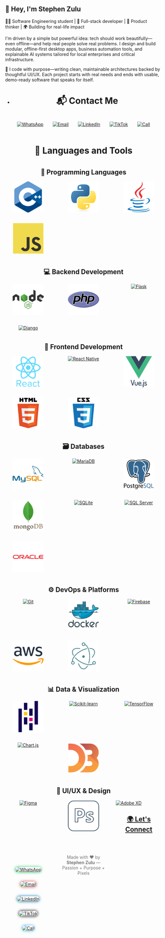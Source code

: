 ## 👋 Hey, I'm Stephen Zulu

🧑‍💻 Software Engineering student | 🔌 Full-stack developer | 🧠 Product thinker | 🌍 Building for real-life impact

I'm driven by a simple but powerful idea: tech should work beautifully—even offline—and help real people solve real problems. I design and build modular, offline-first desktop apps, business automation tools, and explainable AI systems tailored for local enterprises and critical infrastructure.

🚀 I code with purpose—writing clean, maintainable architectures backed by thoughtful UI/UX. Each project starts with real needs and ends with usable, demo-ready software that speaks for itself.

- <h1 align="center">📬 Contact Me</h1>

<div style="display: flex; justify-content: center; align-items: center; flex-wrap: wrap; gap: 30px; padding: 20px;">

  <!-- WhatsApp -->
  <a href="https://wa.me/260979171520" target="_blank">
    <img src="https://img.icons8.com/color/96/000000/whatsapp.png" alt="WhatsApp"/>
  </a>

  <!-- Email -->
  <a href="mailto:stephenzulu2470@gmail.com" target="_blank">
    <img src="https://img.icons8.com/color/96/000000/gmail-new.png" alt="Email"/>
  </a>

  <!-- LinkedIn -->
  <a href="https://www.linkedin.com/in/stephen-zulu-41a4a6321?utm_source=share&utm_campaign=share_via&utm_content=profile&utm_medium=ios_app https://www.linkedin.com/in/stephenzulu2470" target="_blank">
    <img src="https://img.icons8.com/color/96/000000/linkedin.png" alt="LinkedIn"/>
  </a>

  <!-- TikTok -->
  <a href="https://www.tiktok.com/@afrotechofficial" target="_blank">
    <img src="https://img.icons8.com/color/96/000000/tiktok--v1.png" alt="TikTok"/>
  </a>

  <!-- Call -->
  <a href="tel:+260979171520" target="_blank">
    <img src="https://img.icons8.com/color/96/000000/phone.png" alt="Call"/>
  </a>

</div>

<h1 align="center">🚀 Languages and Tools</h1>

<!-- 🧠 Programming Languages -->
<h2 style="margin-top: 40px; text-align:center;">🧠 Programming Languages</h2>
<div style="display: grid; grid-template-columns: repeat(auto-fit, minmax(120px, 1fr)); gap: 30px; justify-items: center;">
  <a href="https://www.w3schools.com/cpp/"><img src="https://raw.githubusercontent.com/devicons/devicon/master/icons/cplusplus/cplusplus-original.svg" alt="C++" width="100"/></a>
  <a href="https://www.python.org/"><img src="https://raw.githubusercontent.com/devicons/devicon/master/icons/python/python-original.svg" alt="Python" width="100"/></a>
  <a href="https://www.java.com"><img src="https://raw.githubusercontent.com/devicons/devicon/master/icons/java/java-original.svg" alt="Java" width="100"/></a>
  <a href="https://developer.mozilla.org/en-US/docs/Web/JavaScript"><img src="https://raw.githubusercontent.com/devicons/devicon/master/icons/javascript/javascript-original.svg" alt="JavaScript" width="100"/></a>
</div>

<!-- 💻 Backend Development -->
<h2 style="margin-top: 40px; text-align:center;">💻 Backend Development</h2>
<div style="display: grid; grid-template-columns: repeat(auto-fit, minmax(120px, 1fr)); gap: 30px; justify-items: center;">
  <a href="https://nodejs.org"><img src="https://raw.githubusercontent.com/devicons/devicon/master/icons/nodejs/nodejs-original-wordmark.svg" alt="Node.js" width="100"/></a>
  <a href="https://www.php.net"><img src="https://raw.githubusercontent.com/devicons/devicon/master/icons/php/php-original.svg" alt="PHP" width="100"/></a>
  <a href="https://flask.palletsprojects.com/"><img src="https://www.vectorlogo.zone/logos/pocoo_flask/pocoo_flask-icon.svg" alt="Flask" width="100"/></a>
  <a href="https://www.djangoproject.com/"><img src="https://cdn.worldvectorlogo.com/logos/django.svg" alt="Django" width="100"/></a>
</div>

<!-- 🎨 Frontend Development -->
<h2 style="margin-top: 40px; text-align:center;">🎨 Frontend Development</h2>
<div style="display: grid; grid-template-columns: repeat(auto-fit, minmax(120px, 1fr)); gap: 30px; justify-items: center;">
  <a href="https://reactjs.org/"><img src="https://raw.githubusercontent.com/devicons/devicon/master/icons/react/react-original-wordmark.svg" alt="React" width="100"/></a>
  <a href="https://reactnative.dev/"><img src="https://reactnative.dev/img/header_logo.svg" alt="React Native" width="100"/></a>
  <a href="https://vuejs.org/"><img src="https://raw.githubusercontent.com/devicons/devicon/master/icons/vuejs/vuejs-original-wordmark.svg" alt="Vue.js" width="100"/></a>
  <a href="https://www.w3.org/html/"><img src="https://raw.githubusercontent.com/devicons/devicon/master/icons/html5/html5-original-wordmark.svg" alt="HTML5" width="100"/></a>
  <a href="https://www.w3schools.com/css/"><img src="https://raw.githubusercontent.com/devicons/devicon/master/icons/css3/css3-original-wordmark.svg" alt="CSS3" width="100"/></a>
</div>

<!-- 🗃️ Databases -->
<h2 style="margin-top: 40px; text-align:center;">🗃️ Databases</h2>
<div style="display: grid; grid-template-columns: repeat(auto-fit, minmax(120px, 1fr)); gap: 30px; justify-items: center;">
  <a href="https://www.mysql.com/"><img src="https://raw.githubusercontent.com/devicons/devicon/master/icons/mysql/mysql-original-wordmark.svg" alt="MySQL" width="100"/></a>
  <a href="https://mariadb.org/"><img src="https://www.vectorlogo.zone/logos/mariadb/mariadb-icon.svg" alt="MariaDB" width="100"/></a>
  <a href="https://www.postgresql.org"><img src="https://raw.githubusercontent.com/devicons/devicon/master/icons/postgresql/postgresql-original-wordmark.svg" alt="PostgreSQL" width="100"/></a>
  <a href="https://www.mongodb.com/"><img src="https://raw.githubusercontent.com/devicons/devicon/master/icons/mongodb/mongodb-original-wordmark.svg" alt="MongoDB" width="100"/></a>
  <a href="https://www.sqlite.org/"><img src="https://www.vectorlogo.zone/logos/sqlite/sqlite-icon.svg" alt="SQLite" width="100"/></a>
  <a href="https://www.microsoft.com/en-us/sql-server"><img src="https://www.svgrepo.com/show/303229/microsoft-sql-server-logo.svg" alt="SQL Server" width="100"/></a>
  <a href="https://www.oracle.com/"><img src="https://raw.githubusercontent.com/devicons/devicon/master/icons/oracle/oracle-original.svg" alt="Oracle" width="100"/></a>
</div>

<!-- ⚙️ DevOps & Platforms -->
<h2 style="margin-top: 40px; text-align:center;">⚙️ DevOps & Platforms</h2>
<div style="display: grid; grid-template-columns: repeat(auto-fit, minmax(120px, 1fr)); gap: 30px; justify-items: center;">
  <a href="https://git-scm.com/"><img src="https://www.vectorlogo.zone/logos/git-scm/git-scm-icon.svg" alt="Git" width="100"/></a>
  <a href="https://www.docker.com/"><img src="https://raw.githubusercontent.com/devicons/devicon/master/icons/docker/docker-original-wordmark.svg" alt="Docker" width="100"/></a>
  <a href="https://firebase.google.com/"><img src="https://www.vectorlogo.zone/logos/firebase/firebase-icon.svg" alt="Firebase" width="100"/></a>
  <a href="https://aws.amazon.com"><img src="https://raw.githubusercontent.com/devicons/devicon/master/icons/amazonwebservices/amazonwebservices-original-wordmark.svg" alt="AWS" width="100"/></a>
  <a href="https://www.electronjs.org"><img src="https://raw.githubusercontent.com/devicons/devicon/master/icons/electron/electron-original.svg" alt="Electron" width="100"/></a>
</div>

<!-- 📊 Data & Visualization -->
<h2 style="margin-top: 40px; text-align:center;">📊 Data & Visualization</h2>
<div style="display: grid; grid-template-columns: repeat(auto-fit, minmax(120px, 1fr)); gap: 30px; justify-items: center;">
  <a href="https://pandas.pydata.org/"><img src="https://raw.githubusercontent.com/devicons/devicon/master/icons/pandas/pandas-original.svg" alt="Pandas" width="100"/></a>
  <a href="https://scikit-learn.org/"><img src="https://upload.wikimedia.org/wikipedia/commons/0/05/Scikit_learn_logo_small.svg" alt="Scikit-learn" width="100"/></a>
  <a href="https://www.tensorflow.org"><img src="https://www.vectorlogo.zone/logos/tensorflow/tensorflow-icon.svg" alt="TensorFlow" width="100"/></a>
  <a href="https://chartjs.org/"><img src="https://www.chartjs.org/media/logo-title.svg" alt="Chart.js" width="100"/></a>
  <a href="https://d3js.org/"><img src="https://raw.githubusercontent.com/devicons/devicon/master/icons/d3js/d3js-original.svg" alt="D3.js" width="100"/></a>
</div>

<!-- 🎨 UI/UX & Design -->
<h2 style="margin-top: 40px; text-align:center;">🎨 UI/UX & Design</h2>
<div style="display: grid; grid-template-columns: repeat(auto-fit, minmax(120px, 1fr)); gap: 30px; justify-items: center;">
  <a href="https://www.figma.com/"><img src="https://www.vectorlogo.zone/logos/figma/figma-icon.svg" alt="Figma" width="100"/></a>
  <a href="https://www.photoshop.com/en"><img src="https://raw.githubusercontent.com/devicons/devicon/master/icons/photoshop/photoshop-line.svg" alt="Photoshop" width="100"/></a>
  <a href="https://www.adobe.com/products/xd.html"><img src="https://cdn.worldvectorlogo.com/logos/adobe-xd.svg" alt="Adobe XD" width="100

  <!-- 🌐 Footer Section -->
<hr style="margin-top: 60px; border-top: 2px solid #ccc;">

<h2 align="center">🌍 Let's Connect</h2>

<div style="
  display: flex;
  flex-wrap: wrap;
  justify-content: center;
  gap: 30px;
  padding: 30px;
  animation: fadeIn 1.5s ease-in-out;
">

  <!-- WhatsApp -->
  <a href="https://wa.me/260970358879" target="_blank" style="transition: transform 0.3s;">
    <img src="https://img.icons8.com/color/96/000000/whatsapp.png" alt="WhatsApp" title="Chat on WhatsApp"
         style="border-radius: 10px; box-shadow: 0 0 10px #25D366;">
  </a>

  <!-- Email -->
  <a href="mailto:stephenzulu2470@gmail.com" target="_blank" style="transition: transform 0.3s;">
    <img src="https://img.icons8.com/color/96/000000/gmail-new.png" alt="Email" title="Send an Email"
         style="border-radius: 10px; box-shadow: 0 0 10px #D44638;">
  </a>

  <!-- LinkedIn -->
  <a href="https://www.linkedin.com/in/stephenzulu2470" target="_blank" style="transition: transform 0.3s;">
    <img src="https://img.icons8.com/color/96/000000/linkedin.png" alt="LinkedIn" title="Connect on LinkedIn"
         style="border-radius: 10px; box-shadow: 0 0 10px #0077B5;">
  </a>

  <!-- TikTok -->
  <a href="https://www.tiktok.com/@afrotechofficial" target="_blank" style="transition: transform 0.3s;">
    <img src="https://img.icons8.com/color/96/000000/tiktok--v1.png" alt="TikTok" title="Follow on TikTok"
         style="border-radius: 10px; box-shadow: 0 0 10px #000000;">
  </a>

  <!-- Call -->
  <a href="tel:+260970358879" target="_blank" style="transition: transform 0.3s;">
    <img src="https://img.icons8.com/color/96/000000/phone.png" alt="Call" title="Call me"
         style="border-radius: 10px; box-shadow: 0 0 10px #34B7F1;">
  </a>
</div>

<!-- 🔥 Footer Note -->
<p align="center" style="font-size: 14px; color: #777; margin-top: 20px; animation: fadeIn 1.5s ease-in-out;">
  Made with ❤️ by <strong>Stephen Zulu</strong> — Passion + Purpose + Pixels
</p>

<!-- 🌀 Keyframe Animation -->
<style>
  @keyframes fadeIn {
    0% { opacity: 0; transform: translateY(10px); }
    100% { opacity: 1; transform: translateY(0); }
  }
</style>

